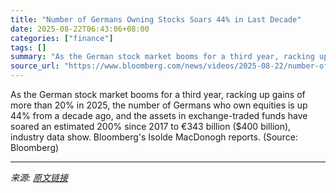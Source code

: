 ```yaml
---
title: "Number of Germans Owning Stocks Soars 44% in Last Decade"
date: 2025-08-22T06:43:06+08:00
categories: ["finance"]
tags: []
summary: "As the German stock market booms for a third year, racking up gains of more than 20% in 2025, the number of Germans who own equities is up 44% from a decade ago, and the assets in exchange-traded fund"
source_url: "https://www.bloomberg.com/news/videos/2025-08-22/number-of-germans-owning-stocks-soars-44-in-last-decade"
---
```


As the German stock market booms for a third year, racking up gains of more than 20% in 2025, the number of Germans who own equities is up 44% from a decade ago, and the assets in exchange-traded funds have soared an estimated 200% since 2017 to €343 billion ($400 billion), industry data show. Bloomberg's Isolde MacDonogh reports. (Source: Bloomberg)

---

*来源: [原文链接](https://www.bloomberg.com/news/videos/2025-08-22/number-of-germans-owning-stocks-soars-44-in-last-decade)*
